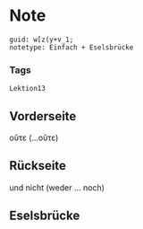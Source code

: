 # Note
```
guid: w[z(y+v_1;
notetype: Einfach + Eselsbrücke
```

### Tags
```
Lektion13
```

## Vorderseite
οὒτε (...οὒτε)

## Rückseite
und nicht (weder ... noch)

## Eselsbrücke

